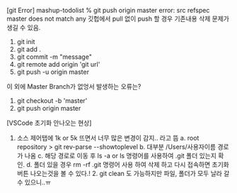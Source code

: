 

[git Error]
mashup-todolist % git push origin master
error: src refspec master does not match any
깃헙에서 pull 없이 push 할 경우 기존내용 삭제 문제가 생길 수 있음.

   1. git init
   2. git add . 
   3. git commit -m "message"
   4. git remote add origin 'git url'
   5. git push -u origin master

이 외에 Master Branch가 없엉서 발생하는 오류는?
   1. git checkout -b 'master'
   2. git push origin master

[VSCode 초기화 안나오는 현상]
   1. 소스 제어탭에 1k or 5k 뜨면서 너무 많은 변경이 감지.. 라고 뜸
        a. root repository > git rev-parse --showtoplevel
        b. 대부분 /Users/사용자이름 경로가 나옴
        c. 해당 경로로 이동 후 ls -a or ls 명령어를 사용하여 .git 폴더 있는지 확인.
        d. 폴더 있을 경우 rm -rf .git 명령어 사용 하여 삭제 하고 다시 접속하면 초기화 버튼 나오는것을 볼 수 있다.!
    2. git clean 도 가능하지만 파일, 폴더가 모두 날라 갈 수 있으니..ㅠ
